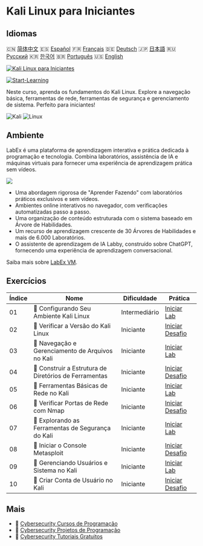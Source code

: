 # Kali Linux para Iniciantes

## Idiomas

🇨🇳 [简体中文](README_zh.md) 🇪🇸 [Español](README_es.md) 🇫🇷 [Français](README_fr.md) 🇩🇪 [Deutsch](README_de.md) 🇯🇵 [日本語](README_ja.md) 🇷🇺 [Русский](README_ru.md) 🇰🇷 [한국어](README_ko.md) 🇧🇷 [Português](README_pt.md) 🇺🇸 [English](README.md) 

[![Kali Linux para Iniciantes](https://cover-creator.labex.io/kali-linux-for-beginners.png?lang=pt)](https://labex.io/pt/courses/kali-linux-for-beginners)

[![Start-Learning](https://img.shields.io/badge/Start-Learning-whitesmoke?style=for-the-badge)](https://labex.io/pt/courses/kali-linux-for-beginners)

Neste curso, aprenda os fundamentos do Kali Linux. Explore a navegação básica, ferramentas de rede, ferramentas de segurança e gerenciamento de sistema. Perfeito para iniciantes!

![Kali](https://img.shields.io/badge/Kali-whitesmoke?style=for-the-badge&logo=kali)
![Linux](https://img.shields.io/badge/Linux-whitesmoke?style=for-the-badge&logo=linux)


## Ambiente

LabEx é uma plataforma de aprendizagem interativa e prática dedicada à programação e tecnologia. Combina laboratórios, assistência de IA e máquinas virtuais para fornecer uma experiência de aprendizagem prática sem vídeos.

![](https://tutorial-screenshot.getvm.io/images/vm-1725247253.png)

- Uma abordagem rigorosa de "Aprender Fazendo" com laboratórios práticos exclusivos e sem vídeos.
- Ambientes online interativos no navegador, com verificações automatizadas passo a passo.
- Uma organização de conteúdo estruturada com o sistema baseado em Árvore de Habilidades.
- Um recurso de aprendizagem crescente de 30 Árvores de Habilidades e mais de 6.000 Laboratórios.
- O assistente de aprendizagem de IA Labby, construído sobre ChatGPT, fornecendo uma experiência de aprendizagem conversacional.

Saiba mais sobre [LabEx VM](https://support.labex.io/using-labex/virtual-machine).

## Exercícios

|   Índice | Nome                                                  | Dificuldade   | Prática                                                                                                                    |
|----------|-------------------------------------------------------|---------------|----------------------------------------------------------------------------------------------------------------------------|
|       01 | 📖 Configurando Seu Ambiente Kali Linux               | Intermediário | <a target='_blank' href='https://labex.io/pt/tutorials/kali-setting-up-your-kali-linux-environment-552195'>Iniciar Lab</a> |
|       02 | 🎯 Verificar a Versão do Kali Linux                   | Iniciante     | <a target='_blank' href='https://labex.io/pt/tutorials/kali-verify-kali-linux-version-552268'>Iniciar Desafio</a>          |
|       03 | 📖 Navegação e Gerenciamento de Arquivos no Kali      | Iniciante     | <a target='_blank' href='https://labex.io/pt/tutorials/kali-navigating-and-managing-files-in-kali-552194'>Iniciar Lab</a>  |
|       04 | 🎯 Construir a Estrutura de Diretórios de Ferramentas | Iniciante     | <a target='_blank' href='https://labex.io/pt/tutorials/kali-build-tool-directory-structure-552274'>Iniciar Desafio</a>     |
|       05 | 📖 Ferramentas Básicas de Rede no Kali                | Iniciante     | <a target='_blank' href='https://labex.io/pt/tutorials/kali-basic-networking-tools-in-kali-552191'>Iniciar Lab</a>         |
|       06 | 🎯 Verificar Portas de Rede com Nmap                  | Iniciante     | <a target='_blank' href='https://labex.io/pt/tutorials/kali-scan-network-ports-with-nmap-552280'>Iniciar Desafio</a>       |
|       07 | 📖 Explorando as Ferramentas de Segurança do Kali     | Iniciante     | <a target='_blank' href='https://labex.io/pt/tutorials/kali-exploring-kali-s-security-tools-552192'>Iniciar Lab</a>        |
|       08 | 🎯 Iniciar o Console Metasploit                       | Iniciante     | <a target='_blank' href='https://labex.io/pt/tutorials/kali-start-metasploit-console-552287'>Iniciar Desafio</a>           |
|       09 | 📖 Gerenciando Usuários e Sistema no Kali             | Iniciante     | <a target='_blank' href='https://labex.io/pt/tutorials/kali-managing-users-and-system-in-kali-552193'>Iniciar Lab</a>      |
|       10 | 🎯 Criar Conta de Usuário no Kali                     | Iniciante     | <a target='_blank' href='https://labex.io/pt/tutorials/kali-create-user-account-in-kali-552291'>Iniciar Desafio</a>        |

## Mais

- 🔗 [Cybersecurity Cursos de Programação](https://github.com/labex-labs/awesome-programming-courses)
- 🔗 [Cybersecurity Projetos de Programação](https://github.com/labex-labs/awesome-programming-projects)
- 🔗 [Cybersecurity Tutoriais Gratuitos](https://github.com/labex-labs/cybersecurity-free-tutorials)

